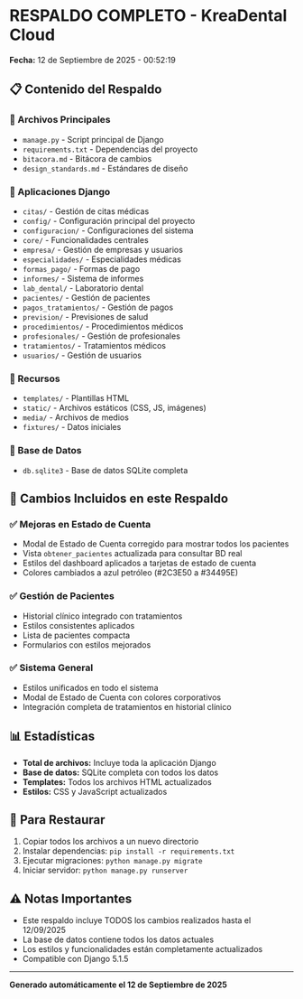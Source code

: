 # RESPALDO COMPLETO - KreaDental Cloud
**Fecha:** 12 de Septiembre de 2025 - 00:52:19

## 📋 Contenido del Respaldo

### 🔧 Archivos Principales
- `manage.py` - Script principal de Django
- `requirements.txt` - Dependencias del proyecto
- `bitacora.md` - Bitácora de cambios
- `design_standards.md` - Estándares de diseño

### 📁 Aplicaciones Django
- `citas/` - Gestión de citas médicas
- `config/` - Configuración principal del proyecto
- `configuracion/` - Configuraciones del sistema
- `core/` - Funcionalidades centrales
- `empresa/` - Gestión de empresas y usuarios
- `especialidades/` - Especialidades médicas
- `formas_pago/` - Formas de pago
- `informes/` - Sistema de informes
- `lab_dental/` - Laboratorio dental
- `pacientes/` - Gestión de pacientes
- `pagos_tratamientos/` - Gestión de pagos
- `prevision/` - Previsiones de salud
- `procedimientos/` - Procedimientos médicos
- `profesionales/` - Gestión de profesionales
- `tratamientos/` - Tratamientos médicos
- `usuarios/` - Gestión de usuarios

### 🎨 Recursos
- `templates/` - Plantillas HTML
- `static/` - Archivos estáticos (CSS, JS, imágenes)
- `media/` - Archivos de medios
- `fixtures/` - Datos iniciales

### 💾 Base de Datos
- `db.sqlite3` - Base de datos SQLite completa

## 🚀 Cambios Incluidos en este Respaldo

### ✅ Mejoras en Estado de Cuenta
- Modal de Estado de Cuenta corregido para mostrar todos los pacientes
- Vista `obtener_pacientes` actualizada para consultar BD real
- Estilos del dashboard aplicados a tarjetas de estado de cuenta
- Colores cambiados a azul petróleo (#2C3E50 a #34495E)

### ✅ Gestión de Pacientes
- Historial clínico integrado con tratamientos
- Estilos consistentes aplicados
- Lista de pacientes compacta
- Formularios con estilos mejorados

### ✅ Sistema General
- Estilos unificados en todo el sistema
- Modal de Estado de Cuenta con colores corporativos
- Integración completa de tratamientos en historial clínico

## 📊 Estadísticas
- **Total de archivos:** Incluye toda la aplicación Django
- **Base de datos:** SQLite completa con todos los datos
- **Templates:** Todos los archivos HTML actualizados
- **Estilos:** CSS y JavaScript actualizados

## 🔄 Para Restaurar
1. Copiar todos los archivos a un nuevo directorio
2. Instalar dependencias: `pip install -r requirements.txt`
3. Ejecutar migraciones: `python manage.py migrate`
4. Iniciar servidor: `python manage.py runserver`

## ⚠️ Notas Importantes
- Este respaldo incluye TODOS los cambios realizados hasta el 12/09/2025
- La base de datos contiene todos los datos actuales
- Los estilos y funcionalidades están completamente actualizados
- Compatible con Django 5.1.5

---
**Generado automáticamente el 12 de Septiembre de 2025**
